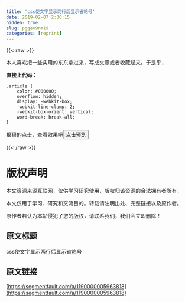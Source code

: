 ```yaml
---
title: 'css使文字显示两行后显示省略号' 
date: 2019-02-07 2:30:15
hidden: true
slug: pggev9nm19
categories: [reprint]
---
```


{{< raw >}}

                    
<p>本人喜欢把一些实用的东东拿过来，写成文章或者收藏起来。于是乎...</p>
<p><strong>直接上代码：</strong></p>
<div class="widget-codetool" style="display:none;">
      <div class="widget-codetool--inner">
      <span class="selectCode code-tool" data-toggle="tooltip" data-placement="top" title="" data-original-title="全选"></span>
      <span type="button" class="copyCode code-tool" data-toggle="tooltip" data-placement="top" data-clipboard-text=".article {
    color: #000000;
    overflow: hidden;
    display: -webkit-box;
    -webkit-line-clamp: 2;
    -webkit-box-orient: vertical;
    word-break: break-all;
}
" title="" data-original-title="复制"></span>
      <span type="button" class="saveToNote code-tool" data-toggle="tooltip" data-placement="top" title="" data-original-title="放进笔记"></span>
      </div>
      </div><pre class="hljs css"><code><span class="hljs-selector-class">.article</span> {
    <span class="hljs-attribute">color</span>: <span class="hljs-number">#000000</span>;
    <span class="hljs-attribute">overflow</span>: hidden;
    <span class="hljs-attribute">display</span>: -webkit-box;
    <span class="hljs-attribute">-webkit-line-clamp</span>: <span class="hljs-number">2</span>;
    <span class="hljs-attribute">-webkit-box-orient</span>: vertical;
    <span class="hljs-attribute">word-break</span>: break-all;
}
</code></pre>
<p><a href="https://jsfiddle.net/utqjdd3v/2/" rel="nofollow noreferrer" target="_blank">狠狠的点击，查看效果吧</a><button class="btn btn-xs btn-default ml10 preview" data-url="utqjdd3v/2/" data-typeid="0">点击预览</button></p>

                
{{< /raw >}}

# 版权声明
本文资源来源互联网，仅供学习研究使用，版权归该资源的合法拥有者所有，

本文仅用于学习、研究和交流目的。转载请注明出处、完整链接以及原作者。

原作者若认为本站侵犯了您的版权，请联系我们，我们会立即删除！

## 原文标题
css使文字显示两行后显示省略号

## 原文链接
[https://segmentfault.com/a/1190000005963818](https://segmentfault.com/a/1190000005963818)

